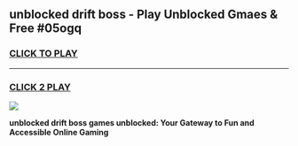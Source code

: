 
## unblocked drift boss - Play Unblocked Gmaes & Free #05ogq
<h3>
<a href="https://news.freeplayer.one?title=unblocked_drift_boss&ref=24F">CLICK TO PLAY</a></h3>
<hr>

<h3>
<a href="https://news.freeplayer.one?title=unblocked_drift_boss&ref=24F">CLICK 2 PLAY</a>
  
</h3>

<a href="https://news.freeplayer.one?title=unblocked_drift_boss&ref=24F/"><img src="https://clearcache.store/games.png"></a>


**unblocked drift boss games unblocked: Your Gateway to Fun and Accessible Online Gaming**
